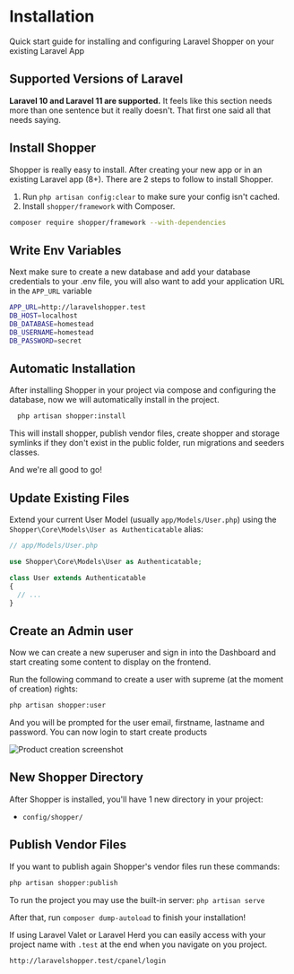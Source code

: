 # Installation

Quick start guide for installing and configuring Laravel Shopper on your existing Laravel App

## Supported Versions of Laravel

**Laravel 10 and Laravel 11 are supported.** It feels like this section needs more than one sentence but it really doesn't. That first one said all that needs saying.

## Install Shopper

Shopper is really easy to install. After creating your new app or in an existing Laravel app \(8+\). There are 2 steps to follow to install Shopper.

1. Run `php artisan config:clear` to make sure your config isn't cached.
2. Install `shopper/framework` with Composer.
  ``` bash
  composer require shopper/framework --with-dependencies
  ```

## Write Env Variables

Next make sure to create a new database and add your database credentials to your .env file, you will also want to add your application URL in the `APP_URL` variable
```bash
APP_URL=http://laravelshopper.test
DB_HOST=localhost
DB_DATABASE=homestead
DB_USERNAME=homestead
DB_PASSWORD=secret
```

## Automatic Installation

After installing Shopper in your project via compose and configuring the database, now we will automatically install in the project.
```bash
  php artisan shopper:install
```

This will install shopper, publish vendor files, create shopper and storage symlinks if they don't exist in the public folder, run migrations and seeders classes.

And we're all good to go!

## Update Existing Files

Extend your current User Model \(usually `app/Models/User.php`\) using the `Shopper\Core\Models\User as Authenticatable` alias:

```php
// app/Models/User.php

use Shopper\Core\Models\User as Authenticatable; 

class User extends Authenticatable
{
  // ...
}
```

## Create an Admin user

Now we can create a new superuser and sign in into the Dashboard and start creating some content to display on the frontend.

Run the following command to create a user with supreme \(at the moment of creation\) rights:

```bash
php artisan shopper:user
```

And you will be prompted for the user email, firstname, lastname and password. You can now login to start create products

<div class="screenshot">
  <img src="/screenshots/{{version}}/product-screenshot.png" alt="Product creation screenshot">
</div>

## New Shopper Directory

After Shopper is installed, you'll have 1 new directory in your project:
- `config/shopper/`

## Publish Vendor Files

If you want to publish again Shopper's vendor files run these commands:

```bash
php artisan shopper:publish
```

To run the project you may use the built-in server: `php artisan serve`

After that, run `composer dump-autoload` to finish your installation!

If using Laravel Valet or Laravel Herd you can easily access with your project name with `.test` at the end when you navigate on you project.

```bash
http://laravelshopper.test/cpanel/login
```
